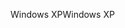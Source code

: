 <span data-ttu-id="1e4ad-101">Windows XP</span><span class="sxs-lookup"><span data-stu-id="1e4ad-101">Windows XP</span></span>